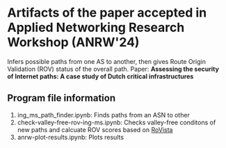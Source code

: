 # Artifacts of the paper accepted in Applied Networking Research Workshop (ANRW'24)
Infers possible paths from one AS to another, then gives Route Origin Validation (ROV) status of the overall path. 
Paper: **Assessing the security of Internet paths: A case study
of Dutch critical infrastructures**
## Program file information
1. ing_ms_path_finder.ipynb: Finds paths from an ASN to other
2. check-valley-free-rov-ing-ms.ipynb: Checks valley-free conditons of new paths and calcuate ROV scores based on [RoVista](https://rovista.netsecurelab.org/)
3. anrw-plot-results.ipynb: Plots results
